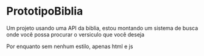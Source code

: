# PrototipoBiblia

<p> Um projeto usando uma API da biblia, estou montando um sistema de busca onde você possa procurar o versiculo que você deseja</p>

<p>Por enquanto sem nenhum estilo, apenas html e js </p>
